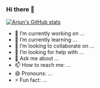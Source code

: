 ### Hi there 👋

[![Arjun's GitHub stats](https://github-readme-stats.vercel.app/api?username=voidrlm&show_icons=true&theme=dark)](https://github.com/voidrlm)


- 🔭 I’m currently working on ...
- 🌱 I’m currently learning ...
- 👯 I’m looking to collaborate on ...
- 🤔 I’m looking for help with ...
- 💬 Ask me about ...
- 📫 How to reach me: ...
- 😄 Pronouns: ...
- ⚡ Fun fact: ...


